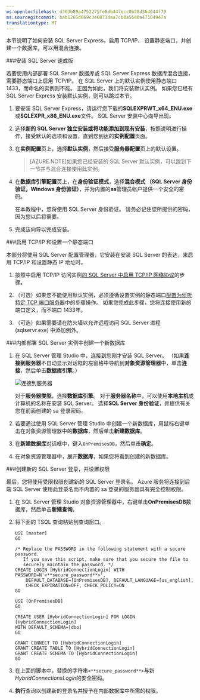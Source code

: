 ```yaml
---
ms.openlocfilehash: d363b89a4752275fe8db447ecc0b28d364044f70
ms.sourcegitcommit: bab1265d669c3e6871daa7cb8a5640a47104947a
translationtype: MT
---
```


本节说明了如何安装 SQL Server Express，启用 TCP/IP、 设置静态端口，并创建一个数据库，可以用混合连接。  

###安装 SQL Server 速成版

若要使用内部部署 SQL Server 数据库或 SQL Server Express 数据库混合连接，需要静态端口上启用 TCP/IP。 在 SQL Server 上的默认实例使用静态端口 1433，而命名的实例则不能。 正因为如此，我们将安装默认实例。 如果您已经有 SQL Server Express 安装默认实例，则可以跳过本节。

1. 要安装 SQL Server Express，请运行您下载的**SQLEXPRWT_x64_ENU.exe**或**SQLEXPR_x86_ENU.exe**文件。 SQL Server 安装中心向导出现。
    
2. 选择**新的 SQL Server 独立安装或将功能添加到现有安装**，按照说明进行操作，接受默认的选项和设置，直到您到达的**实例配置**页面。
    
3. 在**实例配置**页上，选择**默认实例**，然后接受**服务器配置**页上的默认设置。

    >[AZURE.NOTE]如果您已经安装的 SQL Server 默认实例，可以跳到下一节并与混合连接使用此实例。 
    
5. 在**数据库引擎配置**页上，在**身份验证模式**，选择**混合模式 （SQL Server 身份验证，Windows 身份验证）**，并为内置的**sa**管理员帐户提供一个安全的密码。
    
    在本教程中，您将使用 SQL Server 身份验证。 请务必记住您所提供的密码，因为您以后将需要。
    
6. 完成该向导以完成安装。

###启用 TCP/IP 和设置一个静态端口

本部分将使用 SQL Server 配置管理器，它安装在安装 SQL Server 的表达，来启用 TCP/IP 和设置静态 IP 地址时。 

1. 按照中启用 TCP/IP 访问实例[的 SQL Server 中启用 TCP/IP 网络协议](http://technet.microsoft.com/library/hh231672%28v=sql.110%29.aspx)的步骤。

2. （可选）如果您不能使用默认实例，必须遵循设置实例的静态端口[配置为侦听特定 TCP 端口服务器](https://msdn.microsoft.com/library/ms177440.aspx)中的步骤操作。 如果您完成此步骤，您将连接使用新的端口定义，而不端口 1433年。

3. （可选）如果需要请在防火墙以允许远程访问 SQL Server 进程 (sqlservr.exe) 中添加例外。

###内部部署 SQL Server 实例中创建一个新数据库

1. 在 SQL Server 管理 Studio 中，连接到您刚才安装 SQL Server。 （如果**连接到服务器**不自动显示对话框的左窗格中导航到**对象资源管理器**中，单击**连接**，然后单击**数据库引擎**。）     

    ![连接到服务器](./media/hybrid-connections-create-on-premises-database/A04SSMSConnectToServer.png)
    
    对于**服务器类型**，选择**数据库引擎**。 对于**服务器名称**中，可以使用**本地主机**或计算机的名称在安装 SQL Server。 选择**SQL Server 身份验证**，并提供有关您在前面创建的 sa 登录密码。 
    
2. 若要通过使用 SQL Server 管理 Studio 中创建一个新数据库，用鼠标右键单击在对象资源管理器中的**数据库**，然后单击**新建数据库**。
    
3. 在**新建数据库**对话框中，键入`OnPremisesDB`，然后单击**确定**。 
    
4. 在对象资源管理器中，展开**数据库**，如果您将看到创建的新数据库。

###创建新的 SQL Server 登录，并设置权限

最后，您将使用受限权限创建新的 SQL Server 登录名。 Azure 服务将连接到后端 SQL Server 使用此登录名而不内置的 sa 登录的服务器具有完全控制权限。

1. 在 SQL Server 管理 Studio 对象资源管理器中，右键单击**OnPremisesDB**数据库，然后单击**新建查询**。

2.  将下面的 TSQL 查询粘贴到查询窗口。

        USE [master]
        GO
        
        /* Replace the PASSWORD in the following statement with a secure password. 
           If you save this script, make sure that you secure the file to 
           securely maintain the password. */ 
        CREATE LOGIN [HybridConnectionLogin] WITH PASSWORD=N'<**secure_password**>', 
            DEFAULT_DATABASE=[OnPremisesDB], DEFAULT_LANGUAGE=[us_english], 
            CHECK_EXPIRATION=OFF, CHECK_POLICY=ON
        GO
    
        USE [OnPremisesDB]
        GO
    
        CREATE USER [HybridConnectionLogin] FOR LOGIN [HybridConnectionLogin] 
        WITH DEFAULT_SCHEMA=[dbo]
        GO

        GRANT CONNECT TO [HybridConnectionLogin]
        GRANT CREATE TABLE TO [HybridConnectionLogin]
        GRANT CREATE SCHEMA TO [HybridConnectionLogin]
        GO  
   
3. 在上面的脚本中，替换的字符串`<**secure_password**>`与新*HybridConnectionsLogin*的安全密码。

4. **执行**查询以创建新的登录名并授予在内部数据库中所需的权限。

